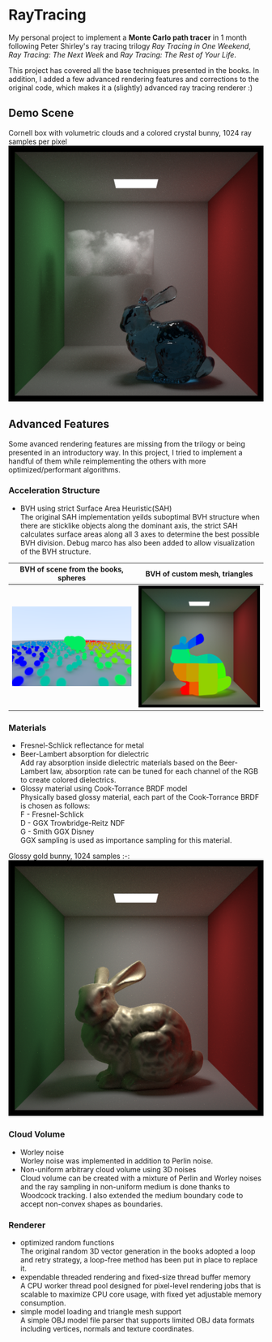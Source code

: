 # RayTracing
My personal project to implement a **Monte Carlo path tracer** in 1 month following Peter Shirley's ray tracing trilogy *Ray Tracing in One Weekend*, *Ray Tracing: The Next Week* and *Ray Tracing: The Rest of Your Life*.  

This project has covered all the base techniques presented in the books. In addition, I added a few advanced rendering features and corrections to the original code, which makes it a (slightly) advanced ray tracing renderer :)

## Demo Scene
Cornell box with volumetric clouds and a colored crystal bunny, 1024 ray samples per pixel
![DEMO](https://github.com/AmaranthYan/RayTracing/blob/main/output/final/demo_scene_1024.png)

## Advanced Features
Some avanced rendering features are missing from the trilogy or being presented in an introductory way. In this project, I tried to implement a handful of them while reimplementing the others with more optimized/performant algorithms.

### Acceleration Structure
*  BVH using strict Surface Area Heuristic(SAH)  
The original SAH implementation yeilds suboptimal BVH structure when there are sticklike objects along the dominant axis, the strict SAH calculates surface areas along all 3 axes to determine the best possible BVH division. Debug marco has also been added to allow visualization of the BVH structure.  

BVH of scene from the books, spheres|BVH of custom mesh, triangles
:-:|:-:
![BVH1](https://github.com/AmaranthYan/RayTracing/blob/main/output/final/bvh_1.png)|![BVH2](https://github.com/AmaranthYan/RayTracing/blob/main/output/final/bvh_2.png)

### Materials
*  Fresnel-Schlick reflectance for metal
*  Beer-Lambert absorption for dielectric  
Add ray absorption inside dielectric materials based on the Beer-Lambert law, absorption rate can be tuned for each channel of the RGB to create colored dielectrics.
*  Glossy material using Cook-Torrance BRDF model  
Physically based glossy material, each part of the Cook-Torrance BRDF is chosen as follows:  
F - Fresnel-Schlick  
D - GGX Trowbridge-Reitz NDF  
G - Smith GGX Disney  
GGX sampling is used as importance sampling for this material.

Glossy gold bunny, 1024 samples
:-:
![BVH2](https://github.com/AmaranthYan/RayTracing/blob/main/output/final/glossy_1024.png)

### Cloud Volume
*  Worley noise  
Worley noise was implemented in addition to Perlin noise.
*  Non-uniform arbitrary cloud volume using 3D noises  
Cloud volume can be created with a mixture of Perlin and Worley noises and the ray sampling in non-uniform medium is done thanks to Woodcock tracking. I also extended the medium boundary code to accept non-convex shapes as boundaries.

### Renderer
*  optimized random functions  
The original random 3D vector generation in the books adopted a loop and retry strategy, a loop-free method has been put in place to replace it.
*  expendable threaded rendering and fixed-size thread buffer memory  
A CPU worker thread pool designed for pixel-level rendering jobs that is scalable to maximize CPU core usage, with fixed yet adjustable memory consumption.
*  simple model loading and triangle mesh support  
A simple OBJ model file parser that supports limited OBJ data formats including vertices, normals and texture coordinates.

